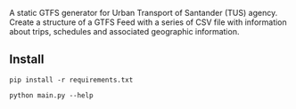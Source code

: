 A static GTFS generator for Urban Transport of Santander (TUS) agency. Create a structure of a GTFS Feed with a series of CSV file with information about trips, schedules and associated geographic information.

Install
---------
```
pip install -r requirements.txt

python main.py --help
```

